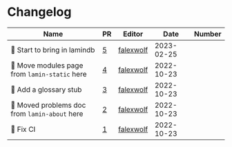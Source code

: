 # Changelog

<!-- prettier-ignore -->
Name | PR | Editor | Date | Number
--- | --- | --- | --- | ---
📝 Start to bring in lamindb | [5](https://github.com/laminlabs/lamin-docs/pull/5) | [falexwolf](https://github.com/falexwolf) | 2023-02-25 |
🚚 Move modules page from `lamin-static` here | [4](https://github.com/laminlabs/lamin-docs/pull/4) | [falexwolf](https://github.com/falexwolf) | 2022-10-23 |
📝 Add a glossary stub | [3](https://github.com/laminlabs/lamin-docs/pull/3) | [falexwolf](https://github.com/falexwolf) | 2022-10-23 |
🚚 Moved problems doc from `lamin-about` here | [2](https://github.com/laminlabs/lamin-docs/pull/2) | [falexwolf](https://github.com/falexwolf) | 2022-10-23 |
💚 Fix CI | [1](https://github.com/laminlabs/lamin-docs/pull/1) | [falexwolf](https://github.com/falexwolf) | 2022-10-23 |
